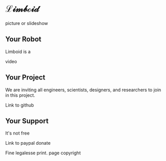 # &Lscr;&iscr;&mscr;&bscr;&oscr;&iscr;&dscr;

picture or slideshow

## Your Robot

Limboid is a 

video

## Your Project

We are inviting all engineers, scientists, designers, and researchers to join in this project. 

Link to github

## Your Support

It's not free

Link to paypal donate

Fine legalesse print. page copyright 